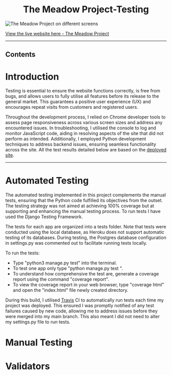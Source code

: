 <h1 align="center">The Meadow Project-Testing</h1>

![The Meadow Project on different screens]()

[View the live website here - The Meadow Project]()

---
<h2>Contents</h2>







# Introduction

Testing is essential to ensure the website functions correctly, is free from bugs, and allows users to fully utilise all features before its release to the general market. This guarantees a positive user experience (UX) and encourages repeat visits from customers and registered users.

Throughout the development process, I relied on Chrome developer tools to assess page responsiveness across various screen sizes and address any encountered issues. In troubleshooting, I utilised the console to log and monitor JavaScript code, aiding in resolving aspects of the site that did not perform as intended. Additionally, I employed Python development techniques to address backend issues, ensuring seamless functionality across the site. All the test results detailed below are based on the [deployed site]().

---

# Automated Testing

The automated testing implemented in this project complements the manual tests, ensuring that the Python code fulfilled its objectives from the outset. The testing strategy was not aimed at achieving 100% coverage but at supporting and enhancing the manual testing process. To run tests I have used the Django Testing Framework. 

The tests for each app are organized into a tests folder. Note that tests were conducted using the local database, as Heroku does not support automatic testing of its databases. During testing, the Postgres database configuration in settings.py was commented out to facilitate running tests locally.

To run the tests:

* Type "python3 manage.py test" into the terminal.
* To test one app only type "python manage.py test <app name>".
* To understand how comprehensive the test are, generate a coverage report using the command "coverage report".
* To view the coverage report in your web browser, type "coverage html" and open the "index.html" file newly created directory.

During this build, I utilised [Travis](https://www.travis-ci.com/) CI to automatically run tests each time my project was deployed. This ensured I was promptly notified of any test failures caused by new code, allowing me to address issues before they were merged into my main branch. This also meant I did not need to alter my settings.py file to run tests. 

# Manual Testing

# Validators
